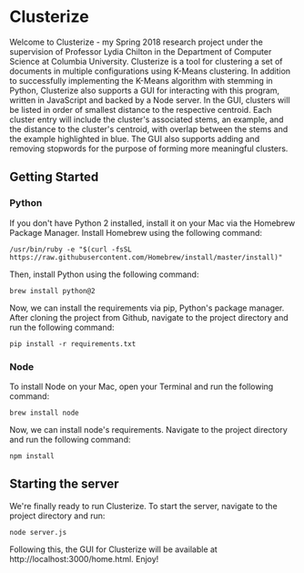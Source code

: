 # Clusterize

Welcome to Clusterize - my Spring 2018 research project under the supervision of
Professor Lydia Chilton in the Department of Computer Science at Columbia University.
Clusterize is a tool for clustering a set of documents in multiple configurations
using K-Means clustering. In addition to successfully implementing the K-Means
algorithm with stemming in Python, Clusterize also supports a GUI for interacting
with this program, written in JavaScript and backed by a Node server. In the GUI,
clusters will be listed in order of smallest distance to the respective centroid.
Each cluster entry will include the cluster's associated stems, an example, and the
distance to the cluster's centroid, with overlap between the stems and the example
highlighted in blue. The GUI also supports adding and removing stopwords for the
purpose of forming more meaningful clusters.

## Getting Started
### Python
If you don't have Python 2 installed, install it on your Mac via the Homebrew
Package Manager. Install Homebrew using the following command:

    /usr/bin/ruby -e "$(curl -fsSL https://raw.githubusercontent.com/Homebrew/install/master/install)"

Then, install Python using the following command:

    brew install python@2

Now, we can install the requirements via pip, Python's package manager. After
cloning the project from Github, navigate to the project directory and run the
following command:

    pip install -r requirements.txt

### Node
To install Node on your Mac, open your Terminal and run the following command:

    brew install node

Now, we can install node's requirements. Navigate to the project directory and
run the following command:

    npm install

## Starting the server
We're finally ready to run Clusterize. To start the server, navigate to the
project directory and run:

    node server.js

Following this, the GUI for Clusterize will be available at
http://localhost:3000/home.html. Enjoy!

